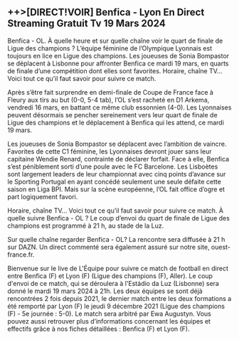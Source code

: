 <h2>++>[DIRECT!VOIR] Benfica - Lyon En Direct Streaming Gratuit Tv 19 Mars 2024</h2>

Benfica - OL. À quelle heure et sur quelle chaîne voir le quart de finale de Ligue des champions ?
L’équipe féminine de l’Olympique Lyonnais est toujours en lice en Ligue des champions. Les joueuses de Sonia Bompastor se déplacent à Lisbonne pour affronter Benfica ce mardi 19 mars, en quarts de finale d’une compétition dont elles sont favorites. Horaire, chaîne TV… Voici tout ce qu’il faut savoir pour suivre ce match.

Après s’être fait surprendre en demi-finale de Coupe de France face à Fleury aux tirs au but (0-0, 5-4 tab), l’OL s’est racheté en D1 Arkema, vendredi 16 mars, en battant ce même club essonnien (4-0). Les Lyonnaises peuvent désormais se pencher sereinement vers leur quart de finale de Ligue des champions et le déplacement à Benfica qui les attend, ce mardi 19 mars.

Les joueuses de Sonia Bompastor se déplacent avec l’ambition de vaincre. Favorites de cette C1 féminine, les Lyonnaises devront jouer sans leur capitaine Wendie Renard, contrainte de déclarer forfait. Face à elle, Benfica s’est péniblement sorti d’une poule avec le FC Barcelone. Les Lisboètes sont largement leaders de leur championnat avec cinq points d’avance sur le Sporting Portugal en ayant concédé seulement une seule défaite cette saison en Liga BPI. Mais sur la scène européenne, l’OL fait office d’ogre et part logiquement favori.

Horaire, chaîne TV… Voici tout ce qu’il faut savoir pour suivre ce match.
À quelle suivre Benfica - OL ?
Le coup d’envoi du quart de finale de Ligue des champions est programmé à 21 h, au stade de la Luz.

Sur quelle chaîne regarder Benfica - OL?
La rencontre sera diffusée à 21 h sur DAZN. Un direct commenté sera également assuré sur notre site, ouest-france.fr.

Bienvenue sur le live de L'Équipe pour suivre ce match de football en direct entre Benfica (F) et Lyon (F) (Ligue des champions (F), Aller).
Le coup d'envoi de ce match, qui se déroulera à l'Estádio da Luz (Lisbonne) sera donné le mardi 19 mars 2024 à 21h. Les deux équipes se sont déjà rencontrées 2 fois depuis 2021, le dernier match entre les deux formations a été remporté par Lyon (F) le jeudi 9 décembre 2021 (Ligue des champions (F) - 5e journée : 5-0).
Le match sera arbitré par Ewa Augustyn.
Vous pouvez aussi retrouver plus d’informations concernant les équipes et effectifs grâce à nos fiches détaillées : Benfica (F) et Lyon (F).
